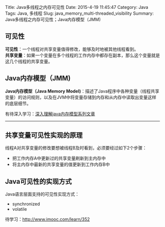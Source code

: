 Title: Java多线程之内存可见性
Date: 2015-4-19 11:45:47
Category: Java
Tags: Java, 多线程
Slug: java_memory_multi-threaded_visibility
Summary: Java多线程之内存可见性；Java内存模型（JMM)

## 可见性

__可见性__：一个线程对共享变量值得修改，能够及时地被其他线程看到。  
__共享变量__：如果一个变量在多个线程的工作内存中都存在副本，那么这个变量就是这几个线程的共享变量。  
   

## Java内存模型（JMM)
__Java内存模型（Java Memory Model)__：描述了Java程序中各种变量（线程共享变量）的访问规则，以及在JVM中将变量存储到内存和从内存中读取出变量这样的底层细节。  

有待深入学习：[深入理解java内存模型系列文章](http://ifeve.com/java-memory-model-0/)
***

## 共享变量可见性实现的原理
线程A对共享变量的修改要想被线程B及时看到，必须要经过如下2个步骤：  
* 把工作内存A中更新过的共享变量刷新到主内存中  
* 将主内存中最新的共享变量的值更新到工作内存B中  

## Java可见性的实现方式
Java语言层面支持的可见性实现方式：
* synchronized  
* volatile  
  

待学习：<http://www.imooc.com/learn/352>